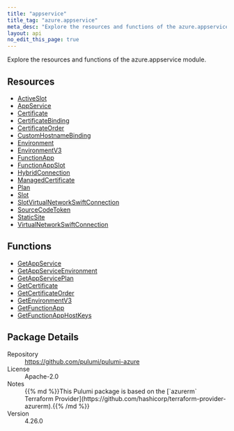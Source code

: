 ```yaml
---
title: "appservice"
title_tag: "azure.appservice"
meta_desc: "Explore the resources and functions of the azure.appservice module."
layout: api
no_edit_this_page: true
---
```


<!-- WARNING: this file was generated by Pulumi Docs Generator. -->
<!-- Do not edit by hand unless you're certain you know what you are doing! -->

Explore the resources and functions of the azure.appservice module.

<h2 id="resources">Resources</h2>
<ul class="api">
    <li><a href="activeslot" title="ActiveSlot"><span class="api-symbol api-symbol--resource"></span>ActiveSlot</a></li>
    <li><a href="appservice" title="AppService"><span class="api-symbol api-symbol--resource"></span>AppService</a></li>
    <li><a href="certificate" title="Certificate"><span class="api-symbol api-symbol--resource"></span>Certificate</a></li>
    <li><a href="certificatebinding" title="CertificateBinding"><span class="api-symbol api-symbol--resource"></span>CertificateBinding</a></li>
    <li><a href="certificateorder" title="CertificateOrder"><span class="api-symbol api-symbol--resource"></span>CertificateOrder</a></li>
    <li><a href="customhostnamebinding" title="CustomHostnameBinding"><span class="api-symbol api-symbol--resource"></span>CustomHostnameBinding</a></li>
    <li><a href="environment" title="Environment"><span class="api-symbol api-symbol--resource"></span>Environment</a></li>
    <li><a href="environmentv3" title="EnvironmentV3"><span class="api-symbol api-symbol--resource"></span>EnvironmentV3</a></li>
    <li><a href="functionapp" title="FunctionApp"><span class="api-symbol api-symbol--resource"></span>FunctionApp</a></li>
    <li><a href="functionappslot" title="FunctionAppSlot"><span class="api-symbol api-symbol--resource"></span>FunctionAppSlot</a></li>
    <li><a href="hybridconnection" title="HybridConnection"><span class="api-symbol api-symbol--resource"></span>HybridConnection</a></li>
    <li><a href="managedcertificate" title="ManagedCertificate"><span class="api-symbol api-symbol--resource"></span>ManagedCertificate</a></li>
    <li><a href="plan" title="Plan"><span class="api-symbol api-symbol--resource"></span>Plan</a></li>
    <li><a href="slot" title="Slot"><span class="api-symbol api-symbol--resource"></span>Slot</a></li>
    <li><a href="slotvirtualnetworkswiftconnection" title="SlotVirtualNetworkSwiftConnection"><span class="api-symbol api-symbol--resource"></span>SlotVirtualNetworkSwiftConnection</a></li>
    <li><a href="sourcecodetoken" title="SourceCodeToken"><span class="api-symbol api-symbol--resource"></span>SourceCodeToken</a></li>
    <li><a href="staticsite" title="StaticSite"><span class="api-symbol api-symbol--resource"></span>StaticSite</a></li>
    <li><a href="virtualnetworkswiftconnection" title="VirtualNetworkSwiftConnection"><span class="api-symbol api-symbol--resource"></span>VirtualNetworkSwiftConnection</a></li>
</ul>

<h2 id="functions">Functions</h2>
<ul class="api">
    <li><a href="getappservice" title="GetAppService"><span class="api-symbol api-symbol--function"></span>GetAppService</a></li>
    <li><a href="getappserviceenvironment" title="GetAppServiceEnvironment"><span class="api-symbol api-symbol--function"></span>GetAppServiceEnvironment</a></li>
    <li><a href="getappserviceplan" title="GetAppServicePlan"><span class="api-symbol api-symbol--function"></span>GetAppServicePlan</a></li>
    <li><a href="getcertificate" title="GetCertificate"><span class="api-symbol api-symbol--function"></span>GetCertificate</a></li>
    <li><a href="getcertificateorder" title="GetCertificateOrder"><span class="api-symbol api-symbol--function"></span>GetCertificateOrder</a></li>
    <li><a href="getenvironmentv3" title="GetEnvironmentV3"><span class="api-symbol api-symbol--function"></span>GetEnvironmentV3</a></li>
    <li><a href="getfunctionapp" title="GetFunctionApp"><span class="api-symbol api-symbol--function"></span>GetFunctionApp</a></li>
    <li><a href="getfunctionapphostkeys" title="GetFunctionAppHostKeys"><span class="api-symbol api-symbol--function"></span>GetFunctionAppHostKeys</a></li>
</ul>

<h2 id="package-details">Package Details</h2>
<dl class="package-details">
	<dt>Repository</dt>
	<dd><a href="https://github.com/pulumi/pulumi-azure">https://github.com/pulumi/pulumi-azure</a></dd>
	<dt>License</dt>
	<dd>Apache-2.0</dd>
	<dt>Notes</dt>
	<dd>{{% md %}}This Pulumi package is based on the [`azurerm` Terraform Provider](https://github.com/hashicorp/terraform-provider-azurerm).{{% /md %}}</dd>
	<dt>Version</dt>
	<dd>4.26.0</dd>
</dl>

